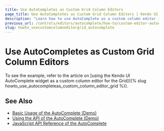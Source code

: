```yaml
---
title: Use AutoCompletes as Custom Grid Column Editors
page_title: Use AutoCompletes as Custom Grid Column Editors | Kendo UI AutoComplete
description: "Learn how to use AutoComplete as a custom column editor in the Kendo UI Grid widget."
previous_url: /controls/editors/autocomplete/how-to/custom-editor-autocomplete-grid
slug: howto_usecustomcolumneditorgrid_autocomplete
---
```


# Use AutoCompletes as Custom Grid Column Editors

To see the example, refer to the article on [using the Kendo UI AutoComplete widget as a custom column editor for the Grid]({% slug howto_use_autocompleteas_custom_column_editor_grid %}).

## See Also

* [Basic Usage of the AutoComplete (Demo)](https://demos.telerik.com/kendo-ui/autocomplete/index)
* [Using the API of the AutoComplete (Demo)](https://demos.telerik.com/kendo-ui/autocomplete/api)
* [JavaScript API Reference of the AutoComplete](/api/javascript/ui/autocomplete)

